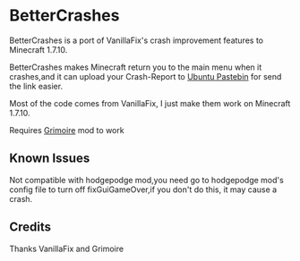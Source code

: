 # BetterCrashes

BetterCrashes is a port of VanillaFix's crash improvement features to Minecraft 1.7.10.

BetterCrashes makes Minecraft return you to the main menu when it crashes,and it can upload your Crash-Report to
[Ubuntu Pastebin](http://paste.ubuntu.com/) for send the link easier.

Most of the code comes from VanillaFix, I just make them work on Minecraft 1.7.10.

Requires [Grimoire](https://github.com/CrucibleMC/Grimoire) mod to work

## Known Issues

Not compatible with hodgepodge mod,you need go to hodgepodge mod's config file to turn off fixGuiGameOver,if you don't do this, it may cause a crash.

## Credits
Thanks VanillaFix and Grimoire

